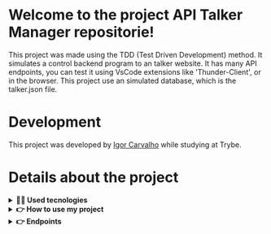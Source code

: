 # Welcome to the project API Talker Manager repositorie!

This project was made using the TDD (Test Driven Development) method. It simulates a control backend program to an talker website. It has many API endpoints, you can test it using VsCode extensions like 'Thunder-Client', or in the browser. This project use an simulated database, which is the talker.json file.

# Development

This project was developed by [Igor Carvalho](https://www.linkedin.com/in/dev-igor-carvalho/) while studying at Trybe.

# Details about the project

<details>
  <summary><strong>👨‍💻 Used tecnologies</strong></summary><br />

  - Node.js
  - JavaScript
  - Express
  - JavaScript
  - Docker

</details>

<details>
  <summary><strong>👉 How to use my project</strong></summary><br />

  First of all, clone the repositorie<br />
  - `git clone git@github.com:igorrCarvalho/Project-API-Talker-Manager.git`<br />
  Then, enter the cloned repositorie<br />
  - `cd directorie_name` <br />
  Then, install the project dependencies in the terminal <br />
  - `npm install`<br />
  Then, use docker to run up the server container<br />
  - `docker-compose up -d`<br />
  Then, use the container bash<br />
  - `docker exec -it talker_manager bash`<br />
  Finally, start the server<br />
  - `npm start`

</details>

<details>
  <summary><strong>👉 Endpoints</strong></summary><br />

    <details>
      <summary><strong>/talker</strong></summary><br />
  
        This is an GET http endpoint, that will get every talkers that exists in the database.

</details>

</details>

